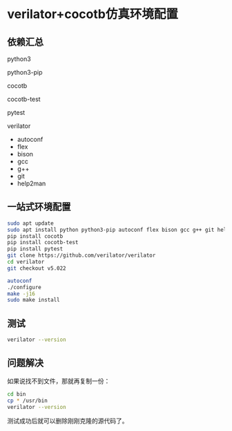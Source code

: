 # verilator+cocotb仿真环境配置

## 依赖汇总

python3

python3-pip

cocotb

cocotb-test

pytest

verilator

- autoconf
- flex
- bison
- gcc
- g++
- git
- help2man

## 一站式环境配置

```bash
sudo apt update
sudo apt install python python3-pip autoconf flex bison gcc g++ git help2man
pip install cocotb
pip install cocotb-test
pip install pytest
git clone https://github.com/verilator/verilator
cd verilator
git checkout v5.022

autoconf
./configure
make -j16
sudo make install
```

## 测试

```bash
verilator --version
```

## 问题解决

如果说找不到文件，那就再复制一份：

```bash
cd bin
cp * /usr/bin
verilator --version
```

测试成功后就可以删除刚刚克隆的源代码了。

